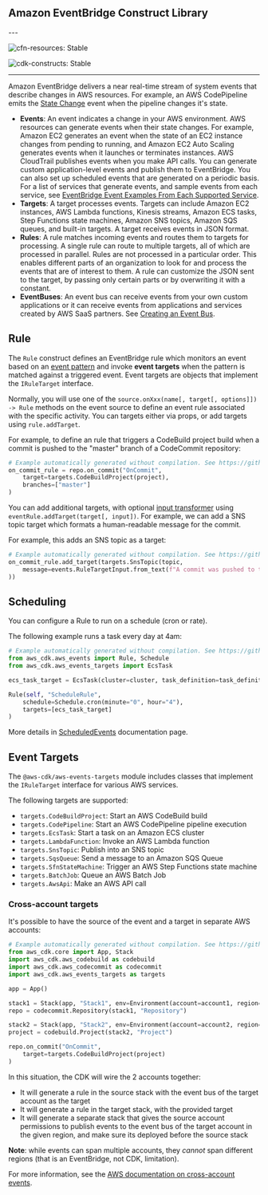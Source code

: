 ## Amazon EventBridge Construct Library

<!--BEGIN STABILITY BANNER-->---


![cfn-resources: Stable](https://img.shields.io/badge/cfn--resources-stable-success.svg?style=for-the-badge)

![cdk-constructs: Stable](https://img.shields.io/badge/cdk--constructs-stable-success.svg?style=for-the-badge)

---
<!--END STABILITY BANNER-->

Amazon EventBridge delivers a near real-time stream of system events that
describe changes in AWS resources. For example, an AWS CodePipeline emits the
[State
Change](https://docs.aws.amazon.com/eventbridge/latest/userguide/event-types.html#codepipeline-event-type)
event when the pipeline changes it's state.

* **Events**: An event indicates a change in your AWS environment. AWS resources
  can generate events when their state changes. For example, Amazon EC2
  generates an event when the state of an EC2 instance changes from pending to
  running, and Amazon EC2 Auto Scaling generates events when it launches or
  terminates instances. AWS CloudTrail publishes events when you make API calls.
  You can generate custom application-level events and publish them to
  EventBridge. You can also set up scheduled events that are generated on
  a periodic basis. For a list of services that generate events, and sample
  events from each service, see [EventBridge Event Examples From Each
  Supported
  Service](https://docs.aws.amazon.com/eventbridge/latest/userguide/event-types.html).
* **Targets**: A target processes events. Targets can include Amazon EC2
  instances, AWS Lambda functions, Kinesis streams, Amazon ECS tasks, Step
  Functions state machines, Amazon SNS topics, Amazon SQS queues, and built-in
  targets. A target receives events in JSON format.
* **Rules**: A rule matches incoming events and routes them to targets for
  processing. A single rule can route to multiple targets, all of which are
  processed in parallel. Rules are not processed in a particular order. This
  enables different parts of an organization to look for and process the events
  that are of interest to them. A rule can customize the JSON sent to the
  target, by passing only certain parts or by overwriting it with a constant.
* **EventBuses**: An event bus can receive events from your own custom applications
  or it can receive events from applications and services created by AWS SaaS partners.
  See [Creating an Event Bus](https://docs.aws.amazon.com/eventbridge/latest/userguide/create-event-bus.html).

## Rule

The `Rule` construct defines an EventBridge rule which monitors an
event based on an [event
pattern](https://docs.aws.amazon.com/eventbridge/latest/userguide/filtering-examples-structure.html)
and invoke **event targets** when the pattern is matched against a triggered
event. Event targets are objects that implement the `IRuleTarget` interface.

Normally, you will use one of the `source.onXxx(name[, target[, options]]) -> Rule` methods on the event source to define an event rule associated with
the specific activity. You can targets either via props, or add targets using
`rule.addTarget`.

For example, to define an rule that triggers a CodeBuild project build when a
commit is pushed to the "master" branch of a CodeCommit repository:

```python
# Example automatically generated without compilation. See https://github.com/aws/jsii/issues/826
on_commit_rule = repo.on_commit("OnCommit",
    target=targets.CodeBuildProject(project),
    branches=["master"]
)
```

You can add additional targets, with optional [input
transformer](https://docs.aws.amazon.com/eventbridge/latest/APIReference/API_InputTransformer.html)
using `eventRule.addTarget(target[, input])`. For example, we can add a SNS
topic target which formats a human-readable message for the commit.

For example, this adds an SNS topic as a target:

```python
# Example automatically generated without compilation. See https://github.com/aws/jsii/issues/826
on_commit_rule.add_target(targets.SnsTopic(topic,
    message=events.RuleTargetInput.from_text(f"A commit was pushed to the repository {codecommit.ReferenceEvent.repositoryName} on branch {codecommit.ReferenceEvent.referenceName}")
))
```

## Scheduling

You can configure a Rule to run on a schedule (cron or rate).

The following example runs a task every day at 4am:

```python
# Example automatically generated without compilation. See https://github.com/aws/jsii/issues/826
from aws_cdk.aws_events import Rule, Schedule
from aws_cdk.aws_events_targets import EcsTask

ecs_task_target = EcsTask(cluster=cluster, task_definition=task_definition)

Rule(self, "ScheduleRule",
    schedule=Schedule.cron(minute="0", hour="4"),
    targets=[ecs_task_target]
)
```

More details in [ScheduledEvents](https://docs.aws.amazon.com/eventbridge/latest/userguide/scheduled-events.html) documentation page.

## Event Targets

The `@aws-cdk/aws-events-targets` module includes classes that implement the `IRuleTarget`
interface for various AWS services.

The following targets are supported:

* `targets.CodeBuildProject`: Start an AWS CodeBuild build
* `targets.CodePipeline`: Start an AWS CodePipeline pipeline execution
* `targets.EcsTask`: Start a task on an Amazon ECS cluster
* `targets.LambdaFunction`: Invoke an AWS Lambda function
* `targets.SnsTopic`: Publish into an SNS topic
* `targets.SqsQueue`: Send a message to an Amazon SQS Queue
* `targets.SfnStateMachine`: Trigger an AWS Step Functions state machine
* `targets.BatchJob`: Queue an AWS Batch Job
* `targets.AwsApi`: Make an AWS API call

### Cross-account targets

It's possible to have the source of the event and a target in separate AWS accounts:

```python
# Example automatically generated without compilation. See https://github.com/aws/jsii/issues/826
from aws_cdk.core import App, Stack
import aws_cdk.aws_codebuild as codebuild
import aws_cdk.aws_codecommit as codecommit
import aws_cdk.aws_events_targets as targets

app = App()

stack1 = Stack(app, "Stack1", env=Environment(account=account1, region="us-east-1"))
repo = codecommit.Repository(stack1, "Repository")

stack2 = Stack(app, "Stack2", env=Environment(account=account2, region="us-east-1"))
project = codebuild.Project(stack2, "Project")

repo.on_commit("OnCommit",
    target=targets.CodeBuildProject(project)
)
```

In this situation, the CDK will wire the 2 accounts together:

* It will generate a rule in the source stack with the event bus of the target account as the target
* It will generate a rule in the target stack, with the provided target
* It will generate a separate stack that gives the source account permissions to publish events
  to the event bus of the target account in the given region,
  and make sure its deployed before the source stack

**Note**: while events can span multiple accounts, they *cannot* span different regions
(that is an EventBridge, not CDK, limitation).

For more information, see the
[AWS documentation on cross-account events](https://docs.aws.amazon.com/eventbridge/latest/userguide/eventbridge-cross-account-event-delivery.html).
